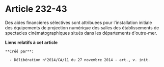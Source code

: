 # Article 232-43

Des aides financières sélectives sont attribuées pour l'installation initiale des équipements de projection numérique des
salles des établissements de spectacles cinématographiques situés dans les départements d'outre-mer.

**Liens relatifs à cet article**

	**Créé par**:

	  - Délibération n°2014/CA/11 du 27 novembre 2014 - art., v. init.
